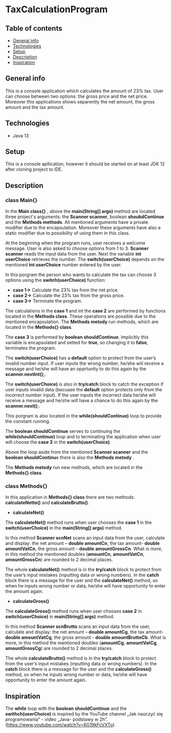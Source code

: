 # TaxCalculationProgram 

## Table of contents


* [General info](#general-info)
* [Technologies](#technologies)
* [Setup](#setup)
* [Description](#description)
* [Inspiration](#inspiration)


## General info

This is a console application which calculates the amount of 23% tax. User can choose between two options: the gross price and the net price. Moreover this applications shows separently the net amount, the gross amount and the tax amount.

## Technologies 
* Java 13

## Setup 
This is a console apllication, however it should be started on at least JDK 12 after cloning project to IDE.

## Description 
### class Main{}

In the **Main class{}** , above the **main(String[] args)** method are located three project's arguments: the **Scanner scanner**, boolean **shoukdContinue** and the **Methods methods**. All mentioned arguments have a private modifier due to the encapsulation. Moreover these arguments have also a static modifier due to possibility of using them in this class. 

At the beginning when the program runs, user receives a welcome message. User is also asked to choose options from 1 to 3. 
**Scanner scanner** reads the input data from the user. Next the variable **int userChoice** retrieves the number. The **switch(userChoice)** depends on the mentioned **int userChoice** number entered by the user. 

In this porgram the person who wants to calculate the tax can choose 3 options using the **switch(userChoice)** function: 
* **case 1->**	Calculate the 23% tax from the net price.
* **case 2->**	Calculate the 23% tax from the gross price.
* **case 3->**	Terminate the program.

The calculations in the **case 1** and int the **case 2** are performed by functions located in the **Methods class**. These operations are possible due to the mentioned encapsulation. The **Methods metody** run methods, which are located in the **Methods{} class**.

The **case 3** is performed by **boolean shouldContinue**. Implicitly this variable is encapsulated and setted for **true**, so changing it to **false**, terminates the program.

The **switch(userChoice)** has a **default** option to protect from the user’s invalid number input. If user inputs the wrong number, he/she wiil receive a message and he/she will have an opprtunity to do this again by the **scanner.nextInt();**.

The **switch(userChoice)** is also in **try/catch** block to catch the exception if user inputs invalid data (becuase the **default** option protects only from the incorrect number input). If the user inputs the incorrect data he/she will receive a message and he/she will have a chance to do this again by the **scanner.next()**;.

This porgram is also located in the **while(shouldContinue)** loop to provide the constant running.

The **boolean shouldContinue** serves to continuing the **while(shouldContinue)** loop and to terminating the application when user will choose the **case 3** in the **switch(userChoice)**.

Above the loop aside from the mentioned **Scanner scanner** and the  **boolean shouldContinu**e  there is also the **Methods metody** .

The **Methods metody** run new methods, which are located in the **Methods{} class**.


### class Methods{}

In  this application in **Methods{} class** there are two methods: **calculateNetto()** and **calculateBrutto()**.

* **calculateNet()**

The **calculateNet()** method runs when user chooses the **case 1** in the **switch(userChoice)** in the **main(String[] args)** method.  


In this method **Scanner scnNet** scans an input data from the user, calculate and display: the net amount – **double amountCn**, the tax amount- **double amountVatCn**, the gross amount - **double amountGrossCn**. What is more, in this method the mentioned doubles (**amountCn**, **amountVatCn**, **amountGrossCn**) are rounded to 2 decimal places.


The whole **calculateNet()** method is in the **try/catch** block to protect from the user’s input mistakes (inputting data or wrong numbers). In the **catch** block there is a message for the user and the **calculateNet()** method, so when he inputs wrong number or data, he/she will have opportunity to enter the amount again.

* **calculateGross()**

The **calculateGross()** method runs when user chooses **case 2** in **switch(userChoice)** in **main(String[] args)** method.  


In this method **Scanner scnBrutto** scans an input data from the user, calculate and display: the net amount – **double amountCg**, the tax amount- **double amountVatCg**, the gross amount - **double amountBruttoCb**. What is more, in this method the mentioned doubles (**amountCg**, **amountVatCg**, **amountGrossCg**) are rounded to 2 decimal places.


The whole **calculateBrutto()** method is in the **try/catch** block to protect from the user’s input mistakes (inputting data or wrong numbers). In the **catch** block there is a message for the user and the **calculateGross()** method, so when he inputs wrong number or data, he/she will have opportunity to enter the amount again.


## Inspiration

The **while** loop with the **boolean shouldContinue** and the **swithch(userChoice)** is inspired by the YouTube channel „Jak nauczyć się programowania” - video „Java- podstawy w 2h”. (https://www.youtube.com/watch?v=6G19kFcVXTo).


